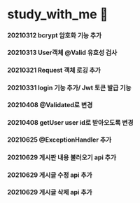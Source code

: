 # study_with_me 📖

#### 20210312 bcrypt 암호화 기능 추가
#### 20210313 User객체 @Valid 유효성 검사
#### 20210321 Request 객체 로깅 추가
#### 20210331 login 기능 추가/ Jwt 토큰 발급 기능 
#### 20210408 @Validated로 변경
#### 20210408 getUser user id로 받아오도록 변경
#### 20210625 @ExceptionHandler 추가
#### 20210629 게시판 내용 불러오기 api 추가
#### 20210629 게시글 수정 api 추가
#### 20210629 게시글 삭제 api 추가 